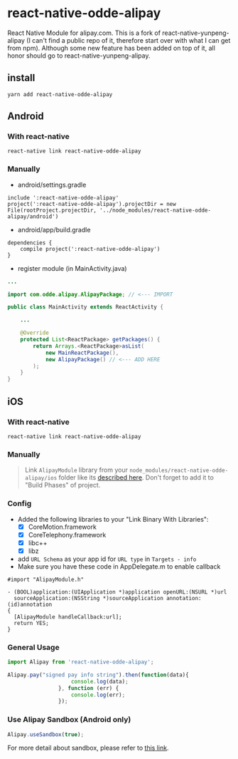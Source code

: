 # react-native-odde-alipay

React Native Module for alipay.com. This is a fork of react-native-yunpeng-alipay (I can't find a public repo of it, therefore start over with what I can get from npm). Although some new feature has been added on top of it, all honor should go to react-native-yunpeng-alipay.

## install

```
yarn add react-native-odde-alipay
```

## Android

### With react-native

```
react-native link react-native-odde-alipay
```

### Manually

* android/settings.gradle

```
include ':react-native-odde-alipay'
project(':react-native-odde-alipay').projectDir = new File(rootProject.projectDir, '../node_modules/react-native-odde-alipay/android')
```

* android/app/build.gradle

```
dependencies {
    compile project(':react-native-odde-alipay')
}
```

* register module (in MainActivity.java)

```java
...

import com.odde.alipay.AlipayPackage; // <--- IMPORT

public class MainActivity extends ReactActivity {

    ...

    @Override
    protected List<ReactPackage> getPackages() {
        return Arrays.<ReactPackage>asList(
            new MainReactPackage(),
            new AlipayPackage() // <--- ADD HERE
        );
    }
}
```

## iOS

### With react-native

```
react-native link react-native-odde-alipay
```

### Manually

> Link `AlipayModule` library from your `node_modules/react-native-odde-alipay/ios` folder like its [described here](http://facebook.github.io/react-native/docs/linking-libraries-ios.html). Don't forget to add it to "Build Phases" of project.

### Config

* Added the following libraries to your "Link Binary With Libraries":
  * [x] CoreMotion.framework
  * [x] CoreTelephony.framework
  * [x] libc++
  * [x] libz
  
* add `URL Schema` as your app id for `URL type` in `Targets - info`
* Make sure you have these code in AppDelegate.m to enable callback

```objective_c
#import "AlipayModule.h"
```

```objective_c
- (BOOL)application:(UIApplication *)application openURL:(NSURL *)url
  sourceApplication:(NSString *)sourceApplication annotation:(id)annotation
{
  [AlipayModule handleCallback:url];
  return YES;
}
```

### General Usage

```javascript
import Alipay from 'react-native-odde-alipay';

```

```javascript
Alipay.pay("signed pay info string").then(function(data){
                    console.log(data);
                }, function (err) {
                    console.log(err);
                });

```

### Use Alipay Sandbox (Android only)

```javascript
Alipay.useSandbox(true);

```

For more detail about sandbox, please refer to [this link](https://docs.open.alipay.com/200/105311).

